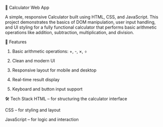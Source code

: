 🔢 Calculator Web App

A simple, responsive Calculator built using HTML, CSS, and JavaScript. This project demonstrates the basics of DOM manipulation, user input handling, and UI styling for a fully functional calculator that performs basic arithmetic operations like addition, subtraction, multiplication, and division.

🚀 Features
1. Basic arithmetic operations: +, -, ×, ÷

2. Clean and modern UI

3. Responsive layout for mobile and desktop

4. Real-time result display

5. Keyboard and button input support

🛠️ Tech Stack
HTML – for structuring the calculator interface

CSS – for styling and layout

JavaScript – for logic and interaction
